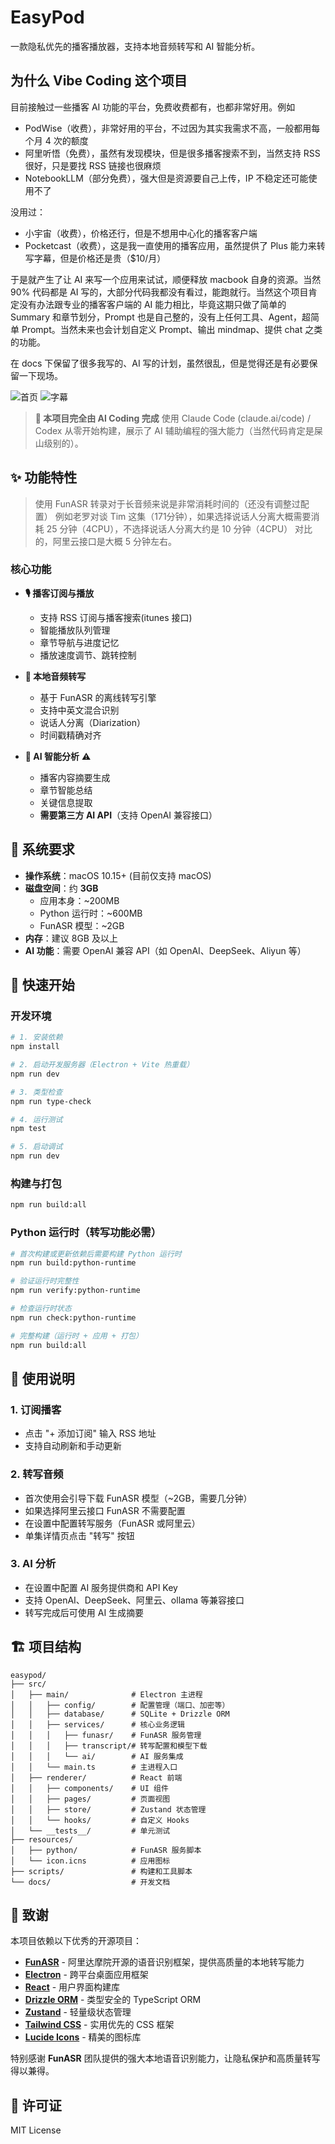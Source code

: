 # EasyPod

一款隐私优先的播客播放器，支持本地音频转写和 AI 智能分析。

## 为什么 Vibe Coding 这个项目

目前接触过一些播客 AI 功能的平台，免费收费都有，也都非常好用。例如

- PodWise（收费），非常好用的平台，不过因为其实我需求不高，一般都用每个月 4 次的额度
- 阿里听悟（免费），虽然有发现模块，但是很多播客搜索不到，当然支持 RSS 很好，只是要找 RSS 链接也很麻烦
- NotebookLLM（部分免费），强大但是资源要自己上传，IP 不稳定还可能使用不了

没用过：

- 小宇宙（收费），价格还行，但是不想用中心化的播客客户端
- Pocketcast（收费），这是我一直使用的播客应用，虽然提供了 Plus 能力来转写字幕，但是价格还是贵（$10/月）

于是就产生了让 AI 来写一个应用来试试，顺便释放 macbook 自身的资源。当然 90% 代码都是 AI 写的，大部分代码我都没有看过，能跑就行。当然这个项目肯定没有办法跟专业的播客客户端的 AI 能力相比，毕竟这期只做了简单的 Summary 和章节划分，Prompt 也是自己整的，没有上任何工具、Agent，超简单 Prompt。当然未来也会计划自定义 Prompt、输出 mindmap、提供 chat 之类的功能。

在 docs 下保留了很多我写的、AI 写的计划，虽然很乱，但是觉得还是有必要保留一下现场。

![首页](https://images.bugnone.dev/homepage.png)
![字幕](https://images.bugnone.dev/transcript.png)

> **🤖 本项目完全由 AI Coding 完成**
> 使用 Claude Code (claude.ai/code) / Codex 从零开始构建，展示了 AI 辅助编程的强大能力（当然代码肯定是屎山级别的）。

## ✨ 功能特性

> 使用 FunASR 转录对于长音频来说是非常消耗时间的（还没有调整过配置）
> 例如老罗对谈 Tim 这集（171分钟），如果选择说话人分离大概需要消耗 25 分钟（4CPU），不选择说话人分离大约是 10 分钟（4CPU）
> 对比的，阿里云接口是大概 5 分钟左右。

### 核心功能

- **🎙️ 播客订阅与播放**
  - 支持 RSS 订阅与播客搜索(itunes 接口)
  - 智能播放队列管理
  - 章节导航与进度记忆
  - 播放速度调节、跳转控制

- **📝 本地音频转写**
  - 基于 FunASR 的离线转写引擎
  - 支持中英文混合识别
  - 说话人分离（Diarization）
  - 时间戳精确对齐

- **🤖 AI 智能分析** ⚠️
  - 播客内容摘要生成
  - 章节智能总结
  - 关键信息提取
  - **需要第三方 AI API**（支持 OpenAI 兼容接口）

## 💾 系统要求

- **操作系统**：macOS 10.15+ (目前仅支持 macOS)
- **磁盘空间**：约 **3GB**
  - 应用本身：~200MB
  - Python 运行时：~600MB
  - FunASR 模型：~2GB
- **内存**：建议 8GB 及以上
- **AI 功能**：需要 OpenAI 兼容 API（如 OpenAI、DeepSeek、Aliyun 等）

## 🚀 快速开始

### 开发环境

```bash
# 1. 安装依赖
npm install

# 2. 启动开发服务器（Electron + Vite 热重载）
npm run dev

# 3. 类型检查
npm run type-check

# 4. 运行测试
npm test

# 5. 启动调试
npm run dev
```

### 构建与打包

```bash
npm run build:all
```

### Python 运行时（转写功能必需）

```bash
# 首次构建或更新依赖后需要构建 Python 运行时
npm run build:python-runtime

# 验证运行时完整性
npm run verify:python-runtime

# 检查运行时状态
npm run check:python-runtime

# 完整构建（运行时 + 应用 + 打包）
npm run build:all
```

## 📖 使用说明

### 1. 订阅播客

- 点击 "+ 添加订阅" 输入 RSS 地址
- 支持自动刷新和手动更新

### 2. 转写音频

- 首次使用会引导下载 FunASR 模型（~2GB，需要几分钟）
- 如果选择阿里云接口 FunASR 不需要配置
- 在设置中配置转写服务（FunASR 或阿里云）
- 单集详情页点击 "转写" 按钮

### 3. AI 分析

- 在设置中配置 AI 服务提供商和 API Key
- 支持 OpenAI、DeepSeek、阿里云、ollama 等兼容接口
- 转写完成后可使用 AI 生成摘要

## 🏗️ 项目结构

```
easypod/
├── src/
│   ├── main/              # Electron 主进程
│   │   ├── config/        # 配置管理（端口、加密等）
│   │   ├── database/      # SQLite + Drizzle ORM
│   │   ├── services/      # 核心业务逻辑
│   │   │   ├── funasr/    # FunASR 服务管理
│   │   │   ├── transcript/# 转写配置和模型下载
│   │   │   └── ai/        # AI 服务集成
│   │   └── main.ts        # 主进程入口
│   ├── renderer/          # React 前端
│   │   ├── components/    # UI 组件
│   │   ├── pages/         # 页面视图
│   │   ├── store/         # Zustand 状态管理
│   │   └── hooks/         # 自定义 Hooks
│   └── __tests__/         # 单元测试
├── resources/
│   ├── python/            # FunASR 服务脚本
│   └── icon.icns          # 应用图标
├── scripts/               # 构建和工具脚本
└── docs/                  # 开发文档
```

## 🙏 致谢

本项目依赖以下优秀的开源项目：

- **[FunASR](https://github.com/alibaba-damo-academy/FunASR)** - 阿里达摩院开源的语音识别框架，提供高质量的本地转写能力
- **[Electron](https://www.electronjs.org/)** - 跨平台桌面应用框架
- **[React](https://react.dev/)** - 用户界面构建库
- **[Drizzle ORM](https://orm.drizzle.team/)** - 类型安全的 TypeScript ORM
- **[Zustand](https://github.com/pmndrs/zustand)** - 轻量级状态管理
- **[Tailwind CSS](https://tailwindcss.com/)** - 实用优先的 CSS 框架
- **[Lucide Icons](https://lucide.dev/)** - 精美的图标库

特别感谢 **FunASR** 团队提供的强大本地语音识别能力，让隐私保护和高质量转写得以兼得。

## 📄 许可证

MIT License
